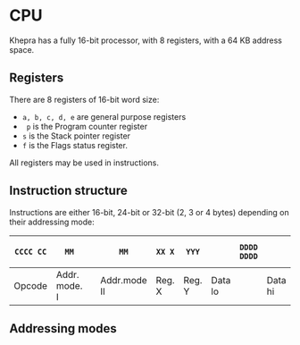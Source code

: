 CPU
===

Khepra has a fully 16-bit processor, with 8 registers, with a 64 KB address space.

Registers
---
There are 8 registers of 16-bit word size:

- `a, b, c, d, e` are general purpose registers
- ` p` is the Program counter register
- `s` is the Stack pointer register
- `f` is the Flags status register.

All registers may be used in instructions.

Instruction structure
---
Instructions are either 16-bit, 24-bit or 32-bit (2, 3 or 4 bytes) depending on their addressing mode:

| `CCCC CC`| `MM` | | `MM` | `XX X` | `YYY` | | `DDDD DDDD` | | ` DDDD DDDD` |
|---|---|---|---|---|---|---|---|---|---|
| Opcode | Addr. mode. I | | Addr.mode II | Reg. X | Reg. Y | Data lo | | Data hi |

Addressing modes
---
